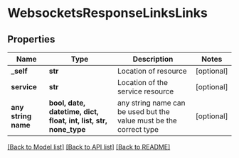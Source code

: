 # WebsocketsResponseLinksLinks


## Properties
Name | Type | Description | Notes
------------ | ------------- | ------------- | -------------
**_self** | **str** | Location of resource | [optional] 
**service** | **str** | Location of the service resource | [optional] 
**any string name** | **bool, date, datetime, dict, float, int, list, str, none_type** | any string name can be used but the value must be the correct type | [optional]

[[Back to Model list]](../README.md#documentation-for-models) [[Back to API list]](../README.md#documentation-for-api-endpoints) [[Back to README]](../README.md)


